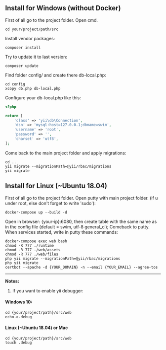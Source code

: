 ## Install for Windows (without Docker)

First of all go to the project folder.
Open cmd.
~~~
cd your/project/path/src
~~~

Install vendor packages:
~~~
composer install
~~~

Try to update it to last version:
~~~
composer update
~~~

Find folder config/ and create there db-local.php:
~~~
cd config
xcopy db.php db-local.php
~~~

Configure your db-local.php like this:
```php
<?php

return [
    'class' => 'yii\db\Connection',
    'dsn' => 'mysql:host=127.0.0.1;dbname=swim',
    'username' => 'root',
    'password' => '',
    'charset' => 'utf8',
];
```

Come back to the main project folder and apply migrations:
~~~
cd ..
yii migrate --migrationPath=@yii/rbac/migrations
yii migrate
~~~

## Install for Linux (~Ubuntu 18.04)

First of all go to the project folder.
Open putty with main project folder. (if u under root, else don't forget to write 'sudo'):

~~~
docker-compose up --build -d
~~~
Open in browser: {your-ip}:6080, then create table with the same name as in the config file (default = swim, utf-8 
general_ci);
Comeback to putty. When services started, write in putty these commands:
~~~
docker-compose exec web bash
chmod -R 777 ./runtime
chmod -R 777 ./web/assets
chmod -R 777 ./web/files
php yii migrate --migrationPath=@yii/rbac/migrations
php yii migrate
certbot --apache -d {YOUR_DOMAIN} -n --email {YOUR_EMAIL} --agree-tos
~~~

------
**Notes:**

1. If you want to enable yii debugger:
#### Windows 10:
~~~
cd {your/project/path}/src/web
echo.>.debug
~~~

#### Linux (~Ubuntu 18.04) or Mac
~~~
cd {your/project/path}/src/web
touch .debug
~~~